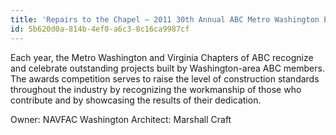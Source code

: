 ```yaml
---
title: 'Repairs to the Chapel – 2011 30th Annual ABC Metro Washington Excellence in Construction Award – Historic Restoration '
id: 5b620d0a-814b-4ef0-a6c3-8c16ca9987cf
---
```

Each year, the Metro Washington and Virginia Chapters of ABC recognize and celebrate outstanding projects built by Washington-area ABC members. The awards competition serves to raise the level of construction standards throughout the industry by recognizing the workmanship of those who contribute and by showcasing the results of their dedication. 

Owner:      NAVFAC Washington
Architect:  Marshall Craft